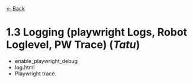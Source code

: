 [<- Back](../)

# 1.3 Logging (playwright Logs, Robot Loglevel, PW Trace)		(*Tatu*)

- enable_playwright_debug
- log.html
- Playwright trace.